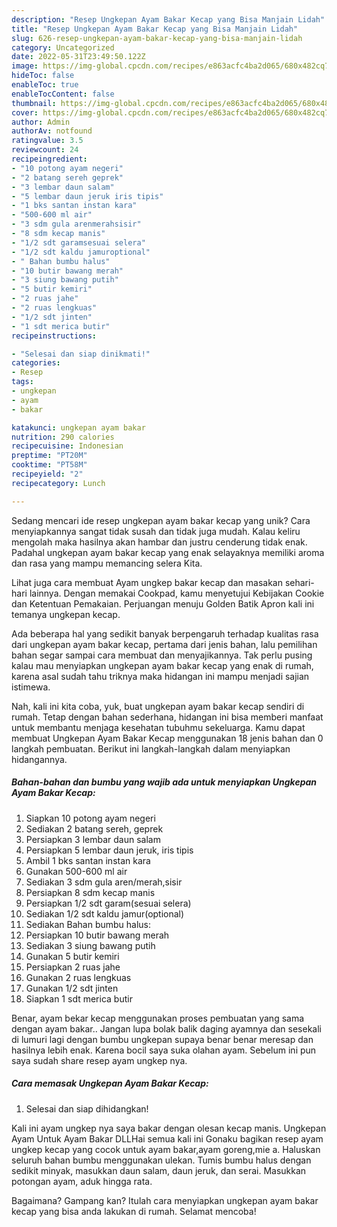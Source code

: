 ```yaml
---
description: "Resep Ungkepan Ayam Bakar Kecap yang Bisa Manjain Lidah"
title: "Resep Ungkepan Ayam Bakar Kecap yang Bisa Manjain Lidah"
slug: 626-resep-ungkepan-ayam-bakar-kecap-yang-bisa-manjain-lidah
category: Uncategorized
date: 2022-05-31T23:49:50.122Z
image: https://img-global.cpcdn.com/recipes/e863acfc4ba2d065/680x482cq70/ungkepan-ayam-bakar-kecap-foto-resep-utama.jpg
hideToc: false
enableToc: true
enableTocContent: false
thumbnail: https://img-global.cpcdn.com/recipes/e863acfc4ba2d065/680x482cq70/ungkepan-ayam-bakar-kecap-foto-resep-utama.jpg
cover: https://img-global.cpcdn.com/recipes/e863acfc4ba2d065/680x482cq70/ungkepan-ayam-bakar-kecap-foto-resep-utama.jpg
author: Admin
authorAv: notfound
ratingvalue: 3.5
reviewcount: 24
recipeingredient:
- "10 potong ayam negeri"
- "2 batang sereh geprek"
- "3 lembar daun salam"
- "5 lembar daun jeruk iris tipis"
- "1 bks santan instan kara"
- "500-600 ml air"
- "3 sdm gula arenmerahsisir"
- "8 sdm kecap manis"
- "1/2 sdt garamsesuai selera"
- "1/2 sdt kaldu jamuroptional"
- " Bahan bumbu halus"
- "10 butir bawang merah"
- "3 siung bawang putih"
- "5 butir kemiri"
- "2 ruas jahe"
- "2 ruas lengkuas"
- "1/2 sdt jinten"
- "1 sdt merica butir"
recipeinstructions:

- "Selesai dan siap dinikmati!"
categories:
- Resep
tags:
- ungkepan
- ayam
- bakar

katakunci: ungkepan ayam bakar 
nutrition: 290 calories
recipecuisine: Indonesian
preptime: "PT20M"
cooktime: "PT58M"
recipeyield: "2"
recipecategory: Lunch

---
```





Sedang mencari ide resep ungkepan ayam bakar kecap yang unik? Cara menyiapkannya sangat tidak susah dan tidak juga mudah. Kalau keliru mengolah maka hasilnya akan hambar dan justru cenderung tidak enak. Padahal ungkepan ayam bakar kecap yang enak selayaknya memiliki aroma dan rasa yang mampu memancing selera Kita.





Lihat juga cara membuat Ayam ungkep bakar kecap dan masakan sehari-hari lainnya. Dengan memakai Cookpad, kamu menyetujui Kebijakan Cookie dan Ketentuan Pemakaian. Perjuangan menuju Golden Batik Apron kali ini temanya ungkepan kecap.

Ada beberapa hal yang sedikit banyak berpengaruh terhadap kualitas rasa dari ungkepan ayam bakar kecap, pertama dari jenis bahan, lalu pemilihan bahan segar sampai cara membuat dan menyajikannya. Tak perlu pusing kalau mau menyiapkan ungkepan ayam bakar kecap yang enak di rumah, karena asal sudah tahu triknya maka hidangan ini mampu menjadi sajian istimewa.






Nah, kali ini kita coba, yuk, buat ungkepan ayam bakar kecap sendiri di rumah. Tetap dengan bahan sederhana, hidangan ini bisa memberi manfaat untuk membantu menjaga kesehatan tubuhmu sekeluarga. Kamu dapat membuat Ungkepan Ayam Bakar Kecap menggunakan 18 jenis bahan dan 0 langkah pembuatan. Berikut ini langkah-langkah dalam menyiapkan hidangannya.

<!--inarticleads1-->

##### Bahan-bahan dan bumbu yang wajib ada untuk menyiapkan Ungkepan Ayam Bakar Kecap:

1. Siapkan 10 potong ayam negeri
1. Sediakan 2 batang sereh, geprek
1. Persiapkan 3 lembar daun salam
1. Persiapkan 5 lembar daun jeruk, iris tipis
1. Ambil 1 bks santan instan kara
1. Gunakan 500-600 ml air
1. Sediakan 3 sdm gula aren/merah,sisir
1. Persiapkan 8 sdm kecap manis
1. Persiapkan 1/2 sdt garam(sesuai selera)
1. Sediakan 1/2 sdt kaldu jamur(optional)
1. Sediakan  Bahan bumbu halus:
1. Persiapkan 10 butir bawang merah
1. Sediakan 3 siung bawang putih
1. Gunakan 5 butir kemiri
1. Persiapkan 2 ruas jahe
1. Gunakan 2 ruas lengkuas
1. Gunakan 1/2 sdt jinten
1. Siapkan 1 sdt merica butir


Benar, ayam bekar kecap menggunakan proses pembuatan yang sama dengan ayam bakar.. Jangan lupa bolak balik daging ayamnya dan sesekali di lumuri lagi dengan bumbu ungkepan supaya benar benar meresap dan hasilnya lebih enak. Karena bocil saya suka olahan ayam. Sebelum ini pun saya sudah share resep ayam ungkep nya. 

<!--inarticleads2-->

##### Cara memasak Ungkepan Ayam Bakar Kecap:


1. Selesai dan siap dihidangkan!

Kali ini ayam ungkep nya saya bakar dengan olesan kecap manis. Ungkepan Ayam Untuk Ayam Bakar DLLHai semua kali ini Gonaku bagikan resep ayam ungkep kecap yang cocok untuk ayam bakar,ayam goreng,mie a. Haluskan seluruh bahan bumbu menggunakan ulekan. Tumis bumbu halus dengan sedikit minyak, masukkan daun salam, daun jeruk, dan serai. Masukkan potongan ayam, aduk hingga rata. 

Bagaimana? Gampang kan? Itulah cara menyiapkan ungkepan ayam bakar kecap yang bisa anda lakukan di rumah. Selamat mencoba!

